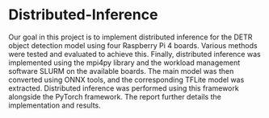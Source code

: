 # Distributed-Inference
Our goal in this project is to implement distributed inference for the DETR object detection model using four Raspberry Pi 4 boards. Various methods were tested and evaluated to achieve this. Finally, distributed inference was implemented using the mpi4py library and the workload management software SLURM on the available boards. The main model was then converted using ONNX tools, and the corresponding TFLite model was extracted. Distributed inference was performed using this framework alongside the PyTorch framework. The report further details the implementation and results.

